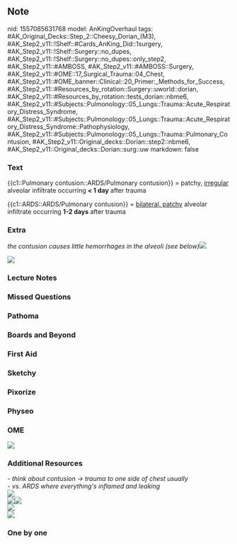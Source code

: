 ## Note
nid: 1557085631768
model: AnKingOverhaul
tags: #AK_Original_Decks::Step_2::Cheesy_Dorian_(M3), #AK_Step2_v11::!Shelf::#Cards_AnKing_Did::1surgery, #AK_Step2_v11::!Shelf::Surgery::no_dupes, #AK_Step2_v11::!Shelf::Surgery::no_dupes::only_step2, #AK_Step2_v11::#AMBOSS, #AK_Step2_v11::#AMBOSS::Surgery, #AK_Step2_v11::#OME::17_Surgical_Trauma::04_Chest, #AK_Step2_v11::#OME_banner::Clinical::20_Primer:_Methods_for_Success, #AK_Step2_v11::#Resources_by_rotation::Surgery::uworld::dorian, #AK_Step2_v11::#Resources_by_rotation::tests_dorian::nbme6, #AK_Step2_v11::#Subjects::Pulmonology::05_Lungs::Trauma::Acute_Respiratory_Distress_Syndrome, #AK_Step2_v11::#Subjects::Pulmonology::05_Lungs::Trauma::Acute_Respiratory_Distress_Syndrome::Pathophysiology, #AK_Step2_v11::#Subjects::Pulmonology::05_Lungs::Trauma::Pulmonary_Contusion, #AK_Step2_v11::Original_decks::Dorian::step2::nbme6, #AK_Step2_v11::Original_decks::Dorian::surg::uw
markdown: false

### Text
{{c1::Pulmonary contusion::ARDS/Pulmonary contusion}} = patchy,
<u>irregular</u> alveolar infiltrate occurring <b>< 1 day</b>
after trauma
<div>
  <div>
    {{c1::ARDS::ARDS/Pulmonary contusion}} = <u>bilateral,
    patchy</u> alveolar infiltrate occurring <b>1-2 days</b> after
    trauma
  </div>
</div>

### Extra
<i>the contusion causes little hemorrhages in the alveoli (see
below)</i><img src="pc%20(1).png">
<div><img src="paste-6879167513624579.jpg"></div>

### Lecture Notes


### Missed Questions


### Pathoma


### Boards and Beyond


### First Aid


### Sketchy


### Pixorize


### Physeo


### OME
<div class="ome-widget">
  <a href="https://onlinemeded.org/spa/surgery?ref=anki"><img src=
  "_OME_AnkiFlashcards_Topic_2.png"></a>
</div>

### Additional Resources
<div>
  <div>
    <i>- think about contusion → trauma to one side of chest
    usually</i>
  </div>
  <div>
    <i>- vs. ARDS where everything's inflamed and leaking</i>
  </div>
  <div>
    <i><img class="" src="paste-225399883694081%20(1).jpg" style=
    ""></i>
  </div>
</div>
<div>
  <i><img class="" src="pc%20(1).png" style=""><img class="" src=
  "paste-222174363254785.jpg" style=""></i>
</div>
<div>
  <i><img class="" src="paste-1161612559908865.jpg" style=""></i>
</div>
<div>
  <i><img class="" src="paste-225193725263873.jpg" style=""></i>
</div>

### One by one

